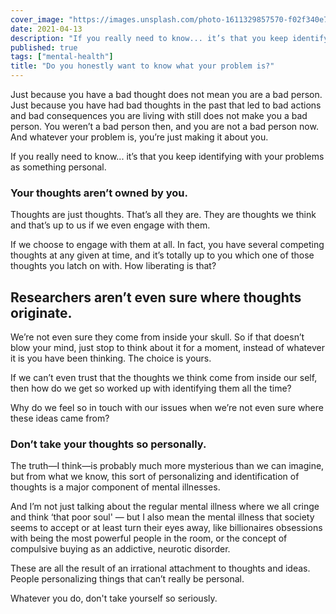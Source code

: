 ```yaml
---
cover_image: "https://images.unsplash.com/photo-1611329857570-f02f340e7378?ixlib=rb-1.2.1&ixid=MnwxMjA3fDB8MHxwaG90by1wYWdlfHx8fGVufDB8fHx8&auto=format&fit=crop&w=2070&q=80"
date: 2021-04-13
description: "If you really need to know... it’s that you keep identifying with your problems as something personal."
published: true
tags: ["mental-health"]
title: "Do you honestly want to know what your problem is?"
---
```


Just because you have a bad thought does not mean you are a bad person. Just because you have had bad thoughts in the past that led to bad actions and bad consequences you are living with still does not make you a bad person. You weren’t a bad person then, and you are not a bad person now. And whatever your problem is, you’re just making it about you.

If you really need to know... it’s that you keep identifying with your problems as something personal.

### Your thoughts aren’t owned by you.

Thoughts are just thoughts. That’s all they are. They are thoughts we think and that’s up to us if we even engage with them.

If we choose to engage with them at all. In fact, you have several competing thoughts at any given at time, and it’s totally up to you which one of those thoughts you latch on with. How liberating is that?

## Researchers aren’t even sure where thoughts originate.

We’re not even sure they come from inside your skull. So if that doesn’t blow your mind, just stop to think about it for a moment, instead of whatever it is you have been thinking. The choice is yours.

If we can’t even trust that the thoughts we think come from inside our self, then how do we get so worked up with identifying them all the time?

Why do we feel so in touch with our issues when we’re not even sure where these ideas came from?

### Don’t take your thoughts so personally.

The truth—I think—is probably much more mysterious than we can imagine, but from what we know, this sort of personalizing and identification of thoughts is a major component of mental illnesses.

And I’m not just talking about the regular mental illness where we all cringe and think ‘that poor soul' — but I also mean the mental illness that society seems to accept or at least turn their eyes away, like billionaires obsessions with being the most powerful people in the room, or the concept of compulsive buying as an addictive, neurotic disorder.

These are all the result of an irrational attachment to thoughts and ideas. People personalizing things that can’t really be personal.

Whatever you do, don't take yourself so seriously.
